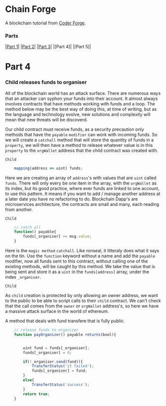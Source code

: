 # Chain Forge

A blockchain tutorial from [Coder Forge](http://coderforge.io).

### Parts
|[Part 1](https://github.com/coder-forge/chain-forge/tree/part-1)|
|[Part 2](https://github.com/coder-forge/chain-forge/tree/part-2)|
|[Part 3](https://github.com/coder-forge/chain-forge/tree/part-3)|
|[Part 4]|
|[Part 5]|

# Part 4

### Child releases funds to organiser

All of the blockchain world has an attack surface. There are numerous ways that
an attacker can syphon your funds into their account. It almost always
involves contracts that have methods working with funds and a loop. The method
below may be the best way of doing this, at time of writing, but as the
language and technology evolve, new solutions and complexity will mean that new
threats will be discoverd.

Our child contract must receive funds, as a security precaution only methods
that have the `payable` `modifier` can work with incoming funds. So we will
create a `catchall` method that will store the quantity of funds in a
`property`, we will then have a method to release whatever value is in this
`property` to the `orgWallet` address that the child contract was created with.

`Child`

```javascript
    mapping(address => uint) funds;
```

Here we are creating an array of `address`'s with values that are `uint` called
`funds`. There will only every be one item in the array, with the `orgWallet`
as its index, but its good practice, where ever funds are linked to one account,
to use this pattern. It means if you want to add / manage another address at a
later date you have no refactoring to do. Blockchain Dapp's are microservices
architecture, the contracts are small and many, each reading from another.

`Child`

```javascript
    // catch all
    function() payable{
        funds[_organiser] += msg.value;
    }
```

Here is the `magic method` `catchall`. Like ronseal, it litteraly does what it
says on the tin. Use the `function` keyword without a name and add the
`payable` modifier, now all funds sent to this contract, without calling one
of the existing methods, will be caught by this method. We take the value that
is being sent and store it as a `uint` in the `funds[address]` array, under
the index `_organiser`.

`Child`

As `child` creation is protected by only allowing an owner address, we want to
the public to be able to script calls to their `child` contract. We can't
check that the call comes from the `owner` or `orgWallet` address's, so here
we have a massive attack surface in the world of ethereum.

A method that deals with fund transfere that is fully public.

```javascript
    // release funds to organizer
    function payOrganizer() payable returns(bool){


        uint fund = funds[_organiser];
        funds[_organiser] = 0;

        if(!_organiser.send(fund)){
            TransferStatus('it failed');
            funds[_organiser] = fund;
        }
        else{
            TransferStatus('success');
        }
        return true;
    }
```
